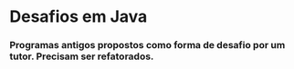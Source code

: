 # Desafios em Java

### Programas antigos propostos como forma de desafio por um tutor. Precisam ser refatorados.

